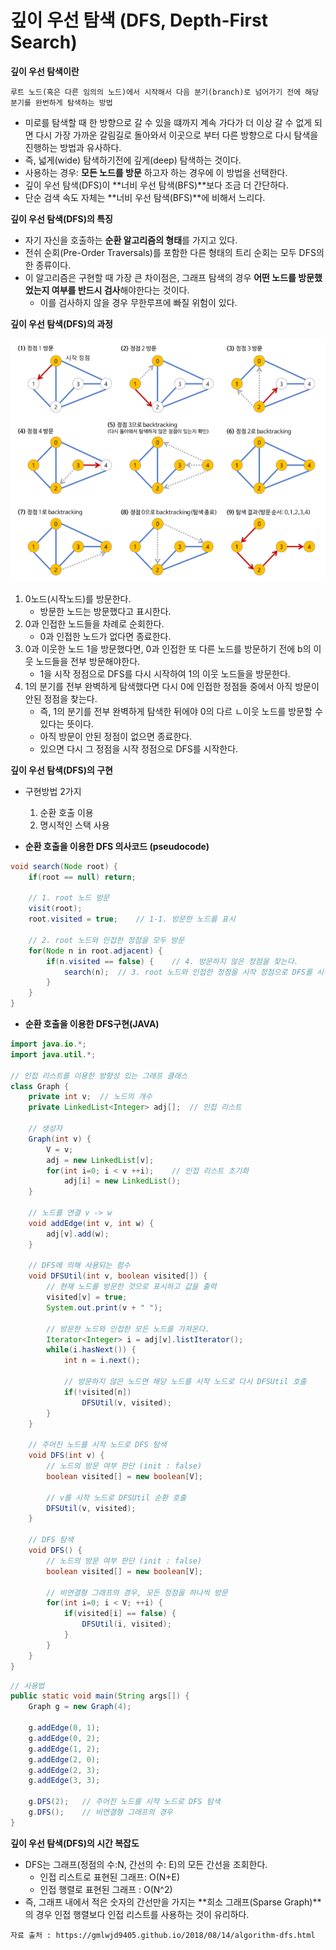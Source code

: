 # 깊이 우선 탐색 (DFS, Depth-First Search)

**깊이 우선 탐색이란**

`루트 노드(혹은 다른 임의의 노드)에서 시작해서 다음 분기(branch)로 넘어가기 전에 해당 분기를 완번하게 탐색하는 방법`

 - 미로를 탐색할 때 한 방향으로 갈 수 있을 떄까지 계속 가다가 더 이상 갈 수 없게 되면 다시 가장 가까운 갈림길로 돌아와서 이곳으로 부터 다른 방향으로 다시 탐색을 진행하는 방법과 유사하다.
 - 즉, 넓게(wide) 탐색하기전에 깊게(deep) 탐색하는 것이다.
 - 사용하는 경우: **모든 노드를 방문** 하고자 하는 경우에 이 방법을 선택한다.
 - 깊이 우선 탐색(DFS)이 **너비 우선 탐색(BFS)**보다 조금 더 간단하다.
 - 단순 검색 속도 자체는 **너비 우선 탐색(BFS)**에 비해서 느리다.

  **깊이 우선 탐색(DFS)의 특징**
 - 자기 자신을 호출하는 **순환 알고리즘의 형태**를 가지고 있다.
 - 전쉬 순회(Pre-Order Traversals)를 포함한 다른 형태의 트리 순회는 모두 DFS의 한 종류이다.
 - 이 알고리즘은 구현할 때 가장 큰 차이점은, 그래프 탐색의 경우 **어떤 노드를 방문했었는지 여부를 반드시 검사**해야한다는 것이다.
    - 이를 검사하지 않을 경우 무한루프에 빠질 위험이 있다.

**깊이 우선 탐색(DFS)의 과정**

![DFS_Process](
    ../img/DFS_Process.PNG)
1. 0노드(시작노드)를 방문한다.
    - 방문한 노드는 방문했다고 표시한다.
2. 0과 인접한 노드들을 차례로 순회한다.
    - 0과 인접한 노드가 없다면 종료한다.
3. 0과 이웃한 노드 1을 방문했다면, 0과 인접한 또 다른 노드를 방문하기 전에 b의 이웃 노드들을 전부 방문해야한다.
    - 1을 시작 정점으로 DFS를 다시 시작하여 1의 이웃 노드들을 방문한다.
4. 1의 분기를 전부 완벽하게 탐색했다면 다시 0에 인접한 정점들 중에서 아직 방문이 안된 정점을 찾는다.
    - 즉, 1의 분기를 전부 완벽하게 탐색한 뒤에야 0의 다르 ㄴ이웃 노드를 방문할 수 있다는 뜻이다.
    - 아직 방문이 안된 정점이 없으면 종료한다.
    - 있으면 다시 그 정점을 시작 정점으로 DFS를 시작한다.

**깊이 우선 탐색(DFS)의 구현**
- 구현방법 2가지
    1. 순환 호출 이용
    2. 명시적인 스택 사용

- **순환 호출을 이용한 DFS 의사코드 (pseudocode)**

```java
void search(Node root) {
    if(root == null) return;

    // 1. root 노드 방문
    visit(root);
    root.visited = true;    // 1-1. 방문한 노드를 표시

    // 2. root 노드와 인접한 정점을 모두 방문
    for(Node n in root.adjacent) {
        if(n.visited == false) {    // 4. 방문하지 않은 정점을 찾는다.
            search(n);  // 3. root 노드와 인접한 정점을 시작 정점으로 DFS를 시작
        }
    }
}
```


- **순환 호출을 이용한 DFS구현(JAVA)**
```java
import java.io.*;
import java.util.*;

// 인접 리스트를 이용한 방향성 있는 그래프 클래스
class Graph {
    private int v;  // 노드의 개수
    private LinkedList<Integer> adj[];  // 인접 리스트

    // 생성자
    Graph(int v) {
        V = v;
        adj = new LinkedList[v];
        for(int i=0; i < v ++i);    // 인접 리스트 초기화
            adj[i] = new LinkedList();
    }

    // 노드를 연결 v -> w
    void addEdge(int v, int w) {
        adj[v].add(w);
    }

    // DFS에 의해 사용되는 함수
    void DFSUtil(int v, boolean visited[]) {
        // 현재 노드를 방문한 것으로 표시하고 값을 출력
        visited[v] = true;
        System.out.print(v + " ");

        // 방문한 노드와 인접한 모든 노드를 가져온다.
        Iterator<Integer> i = adj[v].listIterator();
        while(i.hasNext()) {
            int n = i.next();

            // 방문하지 않은 노드면 해당 노드를 시작 노드로 다시 DFSUtil 호출
            if(!visited[n])
                DFSUtil(v, visited);
        }
    }

    // 주어진 노드를 시작 노드로 DFS 탐색
    void DFS(int v) {
        // 노드의 방문 여부 판단 (init : false)
        boolean visited[] = new boolean[V];

        // v를 시작 노드로 DFSUtil 순환 호출
        DFSUtil(v, visited);
    }

    // DFS 탐색
    void DFS() {
        // 노드의 방문 여부 판단 (init : false)
        boolean visited[] = new boolean[V];

        // 비연결형 그래프의 경우, 모든 정점을 하나씩 방문
        for(int i=0; i < V; ++i) {
            if(visited[i] == false) {
                DFSUtil(i, visited);
            }
        }
    }
}
```

```java
// 사용법
public static void main(String args[]) {
    Graph g = new Graph(4);

    g.addEdge(0, 1);
    g.addEdge(0, 2);
    g.addEdge(1, 2);
    g.addEdge(2, 0);
    g.addEdge(2, 3);
    g.addEdge(3, 3);

    g.DFS(2);   // 주어진 노드를 시작 노드로 DFS 탐색
    g.DFS();    // 비연결형 그래프의 경우
}
```

**깊이 우선 탐색(DFS)의 시간 복잡도**
- DFS는 그래프(정점의 수:N, 간선의 수: E)의 모든 간선을 조회한다.
    - 인접 리스트로 표현된 그래프: O(N+E)
    - 인접 행렬로 표현된 그래프 : O(N^2)
- 즉, 그래프 내에서 적은 숫자의 간선만을 가지는 **희소 그래프(Sparse Graph)**의 경우 인접 행렬보다 인접 리스트를 사용하는 것이 유리하다.



```
자료 출처 : https://gmlwjd9405.github.io/2018/08/14/algorithm-dfs.html
```